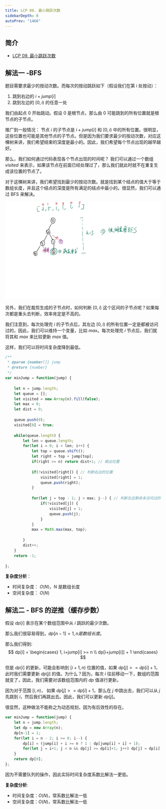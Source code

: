 ```yaml
---
title: LCP 09. 最小跳跃次数
sidebarDepth: 0
autoPrev: "1466"
---
```

## 简介
- [LCP 09. 最小跳跃次数](https://leetcode-cn.com/problems/zui-xiao-tiao-yue-ci-shu/)

## 解法一 -BFS
题目需要求最少的按动次数。而每次的按动跳跃如下（假设我们在第 i 处按动）：
1. 跳到右边的 $i+jump[i]$
2. 跳到左边的 $[0, i)$ 的任意一处

我们由起点 $0$ 开始跳动。假设 $0$ 是根节点，那么由 $0$ 可能跳到的所有位置就是根节点的子节点。

推广到一般情况：
节点 $i$ 的子节点是 $i+jump[i]$ 和 $[0, i)$ 中的所有位置。很明显，这些位置也可能是其他节点的子节点。但是因为我们要求最少的按动次数，对应这棵树来讲，我们希望结束的深度是最小的。因此，我们希望每个节点出现的越早越好。

那么，我们如何通过代码表现各个节点出现的时间呢？
我们可以通过一个数组 $visited$ 来表示，如果该节点在前面已经处理过了，那么我们就此时就不在重复生成该位置的节点了。

对于这棵树来讲，我们希望找到最少的按动次数。就是找到某个结点的值大于等于数组长度，并且这个结点的深度是所有满足的结点中最小的。很显然，我们可以通过 BFS 来解决。

![图片](images/LCP-09-1.jpg)

另外，我们在裁剪生成的子节点时，如何判断 $[0, i)$ 这个区间的子节点呢？如果每次都是重头去判断，效率肯定是不高的。

我们注意到，每次处理完 $i$ 的子节点后，其左边 $[0,i)$ 的所有位置一定是都被访问过的，因此，我们可以维持一个变量，比如 $max$。每次处理完 $i$ 节点后，我们就将其和 $max$ 来比较更新 $max$ 值。

这样，我们可以将时间复杂度降到最低。

```javascript
/**
 * @param {number[]} jump
 * @return {number}
 */
var minJump = function(jump) {
    
    let n = jump.length;
    let queue = [];
    let visited = new Array(n).fill(false);
    let max = 0;
    let dist = 0;

    queue.push(0);
    visited[0] = true;

    while(queue.length) {
        let len = queue.length;
        for(let i = 0; i < len; i++) {
            let top = queue.shift();
            let right = top + jump[top];
            if(right >= n) return dist+1; // 跳出位置

            if(!visited[right]) { // 判断右边的位置
                visited[right] = 1;
                queue.push(right);
            }

            for(let j = top - 1; j > max; j--) { // 判断左边剩余未访问过的位置
                if(!visited[j]) {
                    visited[j] = 1;
                    queue.push(j);
                }
            }
            max = Math.max(max, top);

        }
        dist++;
    }
    return -1;

};
```

**复杂度分析**：
- 时间复杂度： $O(N)$，$N$ 是数组长度
- 空间复杂度： $O(N)$

## 解法二 - BFS 的逆推（缓存步数）

假设 $dp[i]$ 表示在某个数组范围中从 $i$ 跳跃的最少次数。

那么我们很容易得到，$dp[n-1] = 1, n 是数组长度$。

那么我们得到:
$$
dp[i] = 
\begin{cases}
1, i+jump[i] >= n \\
dp[i+jump[i]] + 1
\end{cases}
$$

但是 $dp[i]$ 的更新，可能会影响到 $[i+1, n)$ 位置的值，如果 $dp[j] >= dp[i]+1$，此时我们需要更新 $dp[j]$ 的值。为什么？因为，每次 $i$ 往前移动一下，数组的范围就变了，因此，我们需要对该数组范围内的 $dp$ 值进行更新。

因为对于范围 $[i, n)$， 如果 $dp[j] >= dp[i]+1$，那么在 $j$ 中跳出去，我们可以从 $j$ 先跳到 $i$，然后我们再跳出去。因此，我们可以更新 $dp[j]$。

很显然，这种做法不能称之为动态规划，因为有后效性的存在。

```javascript
var minJump = function(jump) {
    let n = jump.length;
    let dp = new Array(n);
    dp[n-1] = 1;
    for(let i = n - 2; i >= 0; i--) {
        dp[i] = (jump[i] + i >= n ? 1 : dp[jump[i] + i] + 1);
        for(let j = i+1; j < n && dp[j] >= dp[i]+1; j++) dp[j] = dp[i] + 1;
    }
    return dp[0];
};
```

因为不需要队列的操作，因此实际时间复杂度系数比解法一更低。

**复杂度分析**:
- 时间复杂度：$O(N)$，常系数比解法一低
- 空间复杂度：$O(N)$，常系数比解法一低